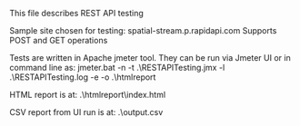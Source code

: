 This file describes REST API testing

Sample site chosen for testing: spatial-stream.p.rapidapi.com
Supports POST and GET operations

Tests are written in Apache jmeter tool. They can be run via Jmeter UI or in command line as:
jmeter.bat -n -t .\RESTAPITesting.jmx -l .\RESTAPITesting.log -e -o .\htmlreport

HTML report is at:
.\htmlreport\index.html

CSV report from UI run is at:
.\output.csv